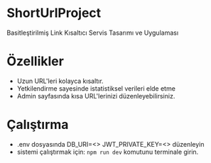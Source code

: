 # ShortUrlProject
Basitleştirilmiş Link Kısaltıcı Servis Tasarımı ve Uygulaması 
# Özellikler
- Uzun URL'leri kolayca kısaltır.
- Yetkilendirme sayesinde istatistiksel verileri elde etme
- Admin sayfasında kısa URL'lerinizi düzenleyebilirsiniz.
# Çalıştırma
- .env dosyasında 
DB_URI=<>
 JWT_PRIVATE_KEY=<>
 düzenleyin
 - sistemi çalıştırmak için: `npm run dev` komutunu terminale girin.

